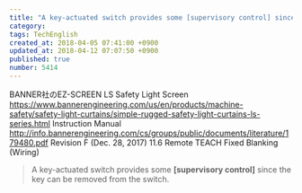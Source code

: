 ```yaml
---
title: "A key-actuated switch provides some [supervisory control] since the key can be removed from the switch."
category: 
tags: TechEnglish
created_at: 2018-04-05 07:41:00 +0900
updated_at: 2018-04-12 07:07:50 +0900
published: true
number: 5414
---
```


BANNER社のEZ-SCREEN LS Safety Light Screen
https://www.bannerengineering.com/us/en/products/machine-safety/safety-light-curtains/simple-rugged-safety-light-curtains-ls-series.html
Instruction Manual
http://info.bannerengineering.com/cs/groups/public/documents/literature/179480.pdf
Revision F (Dec. 28, 2017)
11.6 Remote TEACH Fixed Blanking (Wiring)

> A key-actuated switch provides some **[supervisory control]** since the key can be removed from the switch.


